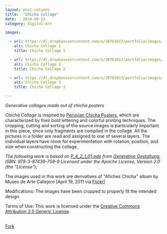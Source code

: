 ```yaml
---
layout: post-columns
title:  "Chicha Collage"
date:   2014-08-12
category: digital-art

images:

  - url: https://dl.dropboxusercontent.com/u/30763013/portfolio/images/digital%20art/Chicha%20Collage/portfolio_item_13_3.jpg
    alt: Chicha Collage 1
    title: Chicha Collage 1

  - url: https://dl.dropboxusercontent.com/u/30763013/portfolio/images/digital%20art/Chicha%20Collage/portfolio_item_13_4.jpg
    alt: Chicha Collage 2
    title: Chicha Collage 2

  - url: https://dl.dropboxusercontent.com/u/30763013/portfolio/images/digital%20art/Chicha%20Collage/portfolio_item_13_5.jpg
    alt: Chicha Collage 3
    title: Chicha Collage 3

---
```

_Generative collages made out of chicha posters_

_Chicha Collage_ is inspired by [Peruvian Chicha Posters](http://creativeroots.org/2012/08/chicha-poster-art-from-peru/), which are characterized by their bold lettering and colorful printing techniques. The cropping, cutting and sorting of the source images is particularly important in this piece, since only fragments are compiled in the collage. All the pictures in a folder are read and assigned to one of several layers. The individual layers have room for experimentation with rotation, position, and size when constructing the collage.

_The following work is based on [P_4_2_1_01.pde](http://www.generative-gestaltung.de/P_4_2_1_01) from [Generative Gestaltung](http://www.generative-gestaltung.de/), ISBN: 978-3-87439-759-9 Licensed under the Apache License, Version 2.0 (the "License");_
 
 The images used in this work are derivatives of "Afiches Chicha" album by Museo de Arte Callejero [April 19, 2011 via [Flickr](https://www.flickr.com/photos/muaca/sets/72157626532958972/#)] 

Modifications: The images have been cropped to properly fit the intended design.

Terms of Use: This work is licensed under  the [Creative Commons Attribution 2.0 Generic License](https://creativecommons.org/licenses/by-nc-sa/2.0/).


<br>
<!-- Place this tag where you want the button to render. -->
<a class="github-button" href="https://github.com/alejandrogarciasalas/chichaCollage" data-icon="octicon-repo-forked" data-style="mega" aria-label="Fork alejandrogarciasalas/chichaCollage on GitHub">Fork</a>